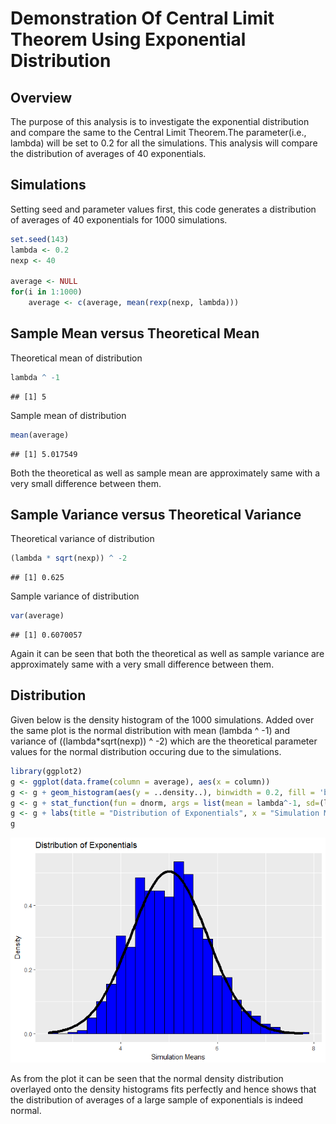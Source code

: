 # Demonstration Of Central Limit Theorem Using Exponential Distribution

## Overview

The purpose of this analysis is to investigate the exponential distribution and compare the same to the Central Limit Theorem.The parameter(i.e., lambda) will be set to 0.2 for all the simulations. This analysis will compare the distribution of averages of 40 exponentials. 

## Simulations

Setting seed and parameter values first, this code generates a distribution of averages of 40 exponentials for 1000 simulations.


```r
set.seed(143)
lambda <- 0.2
nexp <- 40

average <- NULL
for(i in 1:1000)
    average <- c(average, mean(rexp(nexp, lambda)))
```

## Sample Mean versus Theoretical Mean 

Theoretical mean of distribution


```r
lambda ^ -1
```

```
## [1] 5
```

Sample mean of distribution 


```r
mean(average)
```

```
## [1] 5.017549
```

Both the theoretical as well as sample mean are approximately same with a very small difference between them.

## Sample Variance versus Theoretical Variance

Theoretical variance of distribution


```r
(lambda * sqrt(nexp)) ^ -2
```

```
## [1] 0.625
```

Sample variance of distribution 


```r
var(average)
```

```
## [1] 0.6070057
```

Again it can be seen that both the theoretical as well as sample variance are approximately same with a very small difference between them.

## Distribution

Given below is the density histogram of the 1000 simulations. Added over the same plot is the normal distribution with mean (lambda ^ -1) and variance of ((lambda*sqrt(nexp)) ^ -2) which are the theoretical parameter values for the normal distribution occuring due to the simulations.


```r
library(ggplot2)
g <- ggplot(data.frame(column = average), aes(x = column))
g <- g + geom_histogram(aes(y = ..density..), binwidth = 0.2, fill = 'blue', color = 'black')
g <- g + stat_function(fun = dnorm, args = list(mean = lambda^-1, sd=(lambda*sqrt(nexp))^-1), size=2)
g <- g + labs(title = "Distribution of Exponentials", x = "Simulation Means", y = "Density")
g
```

![](Plots/Distplot.png)<!-- -->

As from the plot it can be seen that the normal density distribution overlayed onto the density histograms fits perfectly and hence shows that the distribution of averages of a large sample of exponentials is indeed normal. 


